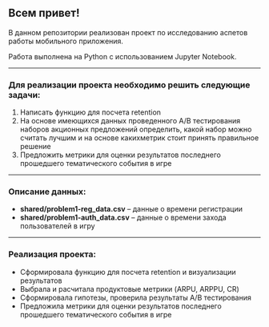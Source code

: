 ## **Всем привет!**

В данном репозитории реализован проект по исследованию аспетов работы мобильного приложения.

Работа выполнена на Python с использованием Jupyter Notebook. 

<hr>

### Для реализации проекта необходимо решить следующие задачи:
1. Написать функцию для посчета retention
2. На основе имеющихся данных проведенного А/В тестирования наборов акционных предложений определить, какой набор можно считать лучшим и на основе какихметрик стоит принять правильное решение
3. Предложить метрики для оценки результатов последнего прошедшего тематического события в игре

<hr>

### Описание данных:
- **shared/problem1-reg_data.csv** – данные о времени регистрации
- **shared/problem1-auth_data.csv** – данные о времени захода пользователей в игру

<hr>

### Реализация проекта:
- Сформировала функцию для посчета retention и визуализации результатов
- Выбрала и расчитала продуктовые метрики (ARPU, ARPPU, CR)
- Сформировала гипотезы, проверила результаты A/B тестирования
- Предложила метрики для оценки результатов последнего прошедшего тематического события в игре
